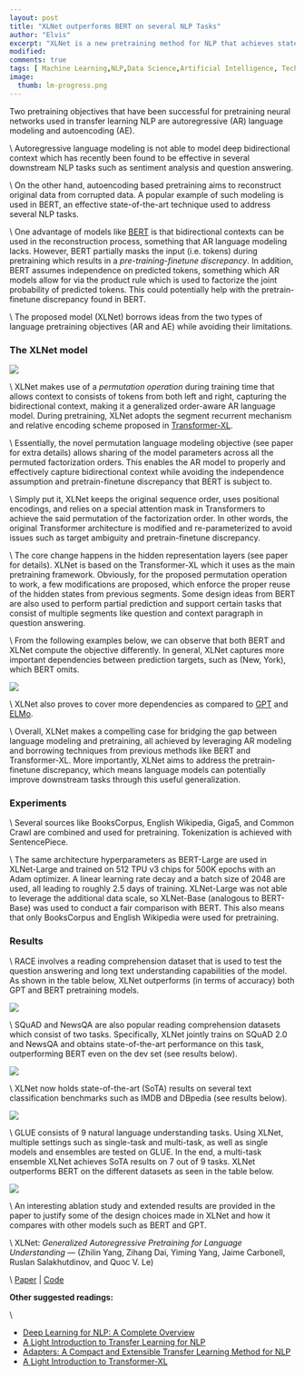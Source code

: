 ```yaml
---
layout: post
title: "XLNet outperforms BERT on several NLP Tasks"
author: "Elvis"
excerpt: "XLNet is a new pretraining method for NLP that achieves state-of-the-art results on several NLP tasks."
modified:
comments: true
tags: [ Machine Learning,NLP,Data Science,Artificial Intelligence, Technology]
image:
  thumb: lm-progress.png
---
```


Two pretraining objectives that have been successful for pretraining neural networks used in transfer learning NLP are autoregressive (AR) language modeling and autoencoding (AE).

\\
Autoregressive language modeling is not able to model deep bidirectional context which has recently been found to be effective in several downstream NLP tasks such as sentiment analysis and question answering.

\\
On the other hand, autoencoding based pretraining aims to reconstruct original data from corrupted data. A popular example of such modeling is used in BERT, an effective state-of-the-art technique used to address several NLP tasks.

\\
One advantage of models like [BERT](https://arxiv.org/pdf/1810.04805.pdf) is that bidirectional contexts can be used in the reconstruction process, something that AR language modeling lacks. However, BERT partially masks the input (i.e. tokens) during pretraining which results in a _pre-training-finetune discrepancy_. In addition, BERT assumes independence on predicted tokens, something which AR models allow for via the product rule which is used to factorize the joint probability of predicted tokens. This could potentially help with the pretrain-finetune discrepancy found in BERT.

\\
The proposed model (XLNet) borrows ideas from the two types of language pretraining objectives (AR and AE) while avoiding their limitations.


### **The XLNet model**

![](https://miro.medium.com/max/904/0*jzfLbSYA-VH5P7rC.png)

\\
XLNet makes use of a _permutation operation_ during training time that allows context to consists of tokens from both left and right, capturing the bidirectional context, making it a generalized order-aware AR language model. During pretraining, XLNet adopts the segment recurrent mechanism and relative encoding scheme proposed in [Transformer-XL](https://medium.com/dair-ai/a-light-introduction-to-transformer-xl-be5737feb13).

\\
Essentially, the novel permutation language modeling objective (see paper for extra details) allows sharing of the model parameters across all the permuted factorization orders. This enables the AR model to properly and effectively capture bidirectional context while avoiding the independence assumption and pretrain-finetune discrepancy that BERT is subject to.

\\
Simply put it, XLNet keeps the original sequence order, uses positional encodings, and relies on a special attention mask in Transformers to achieve the said permutation of the factorization order. In other words, the original Transformer architecture is modified and re-parameterized to avoid issues such as target ambiguity and pretrain-finetune discrepancy.

\\
The core change happens in the hidden representation layers (see paper for details). XLNet is based on the Transformer-XL which it uses as the main pretraining framework. Obviously, for the proposed permutation operation to work, a few modifications are proposed, which enforce the proper reuse of the hidden states from previous segments. Some design ideas from BERT are also used to perform partial prediction and support certain tasks that consist of multiple segments like question and context paragraph in question answering.

\\
From the following examples below, we can observe that both BERT and XLNet compute the objective differently. In general, XLNet captures more important dependencies between prediction targets, such as (New, York), which BERT omits.

![](https://miro.medium.com/max/598/0*Cd9pc-cuqQF5k0Oc.png)

\\
XLNet also proves to cover more dependencies as compared to [GPT](https://openai.com/blog/better-language-models/) and [ELMo](https://arxiv.org/abs/1802.05365).

\\
Overall, XLNet makes a compelling case for bridging the gap between language modeling and pretraining, all achieved by leveraging AR modeling and borrowing techniques from previous methods like BERT and Transformer-XL. More importantly, XLNet aims to address the pretrain-finetune discrepancy, which means language models can potentially improve downstream tasks through this useful generalization.

### **Experiments**

\\
Several sources like BooksCorpus, English Wikipedia, Giga5, and Common Crawl are combined and used for pretraining. Tokenization is achieved with SentencePiece.

\\
The same architecture hyperparameters as BERT-Large are used in XLNet-Large and trained on 512 TPU v3 chips for 500K epochs with an Adam optimizer. A linear learning rate decay and a batch size of 2048 are used, all leading to roughly 2.5 days of training. XLNet-Large was not able to leverage the additional data scale, so XLNet-Base (analogous to BERT-Base) was used to conduct a fair comparison with BERT. This also means that only BooksCorpus and English Wikipedia were used for pretraining.

### **Results**

\\
RACE involves a reading comprehension dataset that is used to test the question answering and long text understanding capabilities of the model. As shown in the table below, XLNet outperforms (in terms of accuracy) both GPT and BERT pretraining models.

![](https://miro.medium.com/max/500/0*7xDJVCyYbphxn65f.png)

\\
SQuAD and NewsQA are also popular reading comprehension datasets which consist of two tasks. Specifically, XLNet jointly trains on SQuAD 2.0 and NewsQA and obtains state-of-the-art performance on this task, outperforming BERT even on the dev set (see results below).

![](https://miro.medium.com/max/753/0*CfvEjCH291LqOSqU.png)

\\
XLNet now holds state-of-the-art (SoTA) results on several text classification benchmarks such as IMDB and DBpedia (see results below).

![](https://miro.medium.com/max/711/0*GCN5tQTix-cl30Ne.png)

\\
GLUE consists of 9 natural language understanding tasks. Using XLNet, multiple settings such as single-task and multi-task, as well as single models and ensembles are tested on GLUE. In the end, a multi-task ensemble XLNet achieves SoTA results on 7 out of 9 tasks. XLNet outperforms BERT on the different datasets as seen in the table below.

![](https://miro.medium.com/max/769/0*jRNEM-D8HUIijxOW.png)

\\
An interesting ablation study and extended results are provided in the paper to justify some of the design choices made in XLNet and how it compares with other models such as BERT and GPT.

\\
XLNet: _Generalized Autoregressive Pretraining for Language Understanding_ — (Zhilin Yang, Zihang Dai, Yiming Yang, Jaime Carbonell, Ruslan Salakhutdinov, and Quoc V. Le)

\\
[Paper](https://arxiv.org/abs/1906.08237) | [Code](https://github.com/zihangdai/xlnet)

**Other suggested readings:**

\\
- [Deep Learning for NLP: A Complete Overview](https://medium.com/dair-ai/deep-learning-for-nlp-an-overview-of-recent-trends-d0d8f40a776d)
- [A Light Introduction to Transfer Learning for NLP](https://medium.com/dair-ai/a-light-introduction-to-transfer-learning-for-nlp-3e2cb56b48c8)
- [Adapters: A Compact and Extensible Transfer Learning Method for NLP](https://medium.com/dair-ai/adapters-a-compact-and-extensible-transfer-learning-method-for-nlp-6d18c2399f62)
- [A Light Introduction to Transformer-XL](https://medium.com/dair-ai/a-light-introduction-to-transformer-xl-be5737feb13)